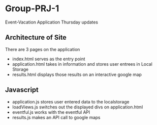# Group-PRJ-1

Event-Vacation Application
Thursday updates

## Architecture of Site

There are 3 pages on the application

- index.html serves as the entry point
- application.html takes in information and stores user entrees in Local Storage
- results.html displays those results on an interactive google map

## Javascript

- application.js stores user entered data to the localstorage
- loadViews.js switches out the displayed divs on application.html
- eventful.js works with the eventful API
- results.js makes an API call to google maps
